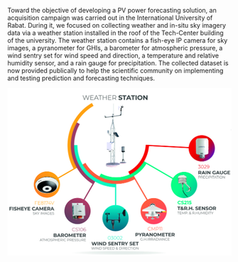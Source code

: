 Toward the objective of developing a PV power forecasting solution, an acquisition campaign was carried out in the International University of Rabat. During it, we focused on collecting weather and in-situ sky imagery data via a weather station installed in the roof of the Tech-Center building of the university. 
The weather station contains a fish-eye IP camera for sky images, a pyranometer for GHIs, a barometer for atmospheric pressure, a wind sentry set for wind speed and direction, a temperature and relative humidity sensor, and a rain gauge for precipitation.
The collected dataset is now provided publically to help the scientific community on implementing and testing prediction and forecasting techniques.

![Weather station and components](/WeatherStation.jpg)
